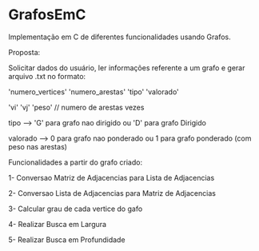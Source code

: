 # GrafosEmC
Implementação em C de diferentes funcionalidades usando Grafos. 

Proposta:

Solicitar dados do usuário, ler informações referente a um grafo e gerar arquivo .txt no formato:



'numero_vertices' 'numero_arestas' 'tipo' 'valorado'

'vi' 'vj' 'peso'        // numero de arestas vezes 



tipo --> 'G' para grafo nao dirigido ou 'D' para grafo Dirigido

valorado --> 0 para grafo nao ponderado ou 1 para grafo ponderado (com peso nas arestas)

Funcionalidades a partir do grafo criado:

1- Conversao Matriz de Adjacencias para Lista de Adjacencias

2- Conversao Lista de Adjacencias para Matriz de Adjacencias

3- Calcular grau de cada vertice do gafo

4- Realizar Busca em Largura

5- Realizar Busca em Profundidade
